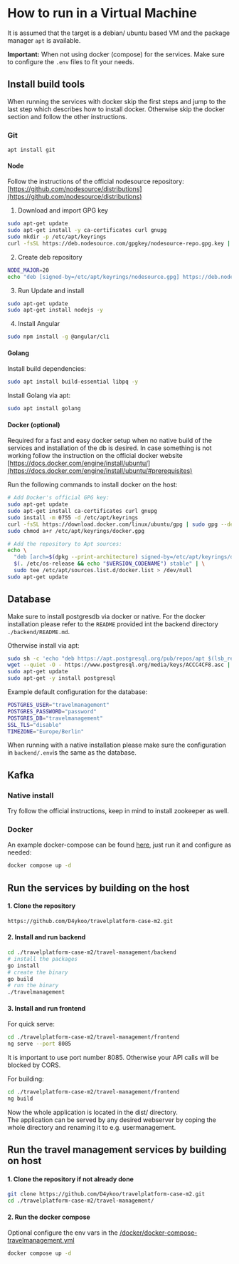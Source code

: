 # How to run in a Virtual Machine
It is assumed that the target is a debian/ ubuntu based VM and the package manager `apt` is available.

**Important:** When not using docker (compose) for the services. Make sure to configure the `.env` files to fit your needs. 

## Install build tools
When running the services with docker skip the first steps and jump to the last step which describes how to install docker. Otherwise skip the docker section and follow the other instructions.

### Git 
```
apt install git
```

#### Node
Follow the instructions of the official nodesource repository: [https://github.com/nodesource/distributions](https://github.com/nodesource/distributions)
1. Download and import GPG key
```bash
sudo apt-get update
sudo apt-get install -y ca-certificates curl gnupg
sudo mkdir -p /etc/apt/keyrings
curl -fsSL https://deb.nodesource.com/gpgkey/nodesource-repo.gpg.key | sudo gpg --dearmor -o /etc/apt/keyrings/nodesource.gpg
```

2. Create deb repository
```bash
NODE_MAJOR=20
echo "deb [signed-by=/etc/apt/keyrings/nodesource.gpg] https://deb.nodesource.com/node_$NODE_MAJOR.x nodistro main" | sudo tee /etc/apt/sources.list.d/nodesource.list
```

3. Run Update and install
```bash
sudo apt-get update
sudo apt-get install nodejs -y
```

4. Install Angular
```bash
sudo npm install -g @angular/cli
```
#### Golang
Install build dependencies:
```bash
sudo apt install build-essential libpq -y
```
Install Golang via apt:
```bash
sudo apt install golang 
```

#### Docker (optional)
Required for a fast and easy docker setup when no native build of the services and installation of the db is desired.
In case something is not working follow the instruction on the official docker website [https://docs.docker.com/engine/install/ubuntu/](https://docs.docker.com/engine/install/ubuntu/#prerequisites)


Run the following commands to install docker on the host:
```bash
# Add Docker's official GPG key:
sudo apt-get update
sudo apt-get install ca-certificates curl gnupg
sudo install -m 0755 -d /etc/apt/keyrings
curl -fsSL https://download.docker.com/linux/ubuntu/gpg | sudo gpg --dearmor -o /etc/apt/keyrings/docker.gpg
sudo chmod a+r /etc/apt/keyrings/docker.gpg

# Add the repository to Apt sources:
echo \
  "deb [arch=$(dpkg --print-architecture) signed-by=/etc/apt/keyrings/docker.gpg] https://download.docker.com/linux/ubuntu \
  $(. /etc/os-release && echo "$VERSION_CODENAME") stable" | \
  sudo tee /etc/apt/sources.list.d/docker.list > /dev/null
sudo apt-get update
```

## Database
Make sure to install postgresdb via docker or native.
For the docker installation please refer to the `README` provided int the backend directory `./backend/README.md`.

Otherwise install via apt:
```bash
sudo sh -c 'echo "deb https://apt.postgresql.org/pub/repos/apt $(lsb_release -cs)-pgdg main" > /etc/apt/sources.list.d/pgdg.list'
wget --quiet -O - https://www.postgresql.org/media/keys/ACCC4CF8.asc | sudo apt-key add -
sudo apt-get update
sudo apt-get -y install postgresql

```

Example default configuration for the database:
```bash
POSTGRES_USER="travelmanagement"
POSTGRES_PASSWORD="password"
POSTGRES_DB="travelmanagement"
SSL_TLS="disable"
TIMEZONE="Europe/Berlin"
```

When running with a native installation please make sure the configuration in `backend/.env`is the same as the database.

## Kafka
### Native install
Try follow the official instructions, keep in mind to install zookeeper as well.

### Docker
An example docker-compose can be found [here](https://github.com/D4ykoo/travelplatform-case-m2/blob/develop/docker/docker-compose-kafka.yml), just run it and configure as needed:
```bash
docker compose up -d
```

## Run the services by building on the host
#### 1. Clone the repository
```bash
https://github.com/D4ykoo/travelplatform-case-m2.git
```
#### 2. Install and run backend
```bash
cd ./travelplatform-case-m2/travel-management/backend
# install the packages
go install
# create the binary
go build 
# run the binary 
./travelmanagement
```

#### 3. Install and run frontend
For quick serve:
```bash
cd ./travelplatform-case-m2/travel-management/frontend
ng serve --port 8085
```
It is important to use port number 8085. Otherwise your API calls will be blocked by CORS.

For building:
```bash
cd ./travelplatform-case-m2/travel-management/frontend
ng build
```
Now the whole application is located in the dist/ directory.<br>
The application can be served by any desired webserver by coping the whole directory and renaming it to e.g. usermanagement. 


## Run the travel management services by building on host
#### 1. Clone the repository if not already done
```bash
git clone https://github.com/D4ykoo/travelplatform-case-m2.git
cd ./travelplatform-case-m2/travel-management/
```

#### 2. Run the docker compose
Optional configure the env vars in the [/docker/docker-compose-travelmanagement.yml](../../docker/docker-compose-travelmanagement.yml)
```bash
docker compose up -d
```
